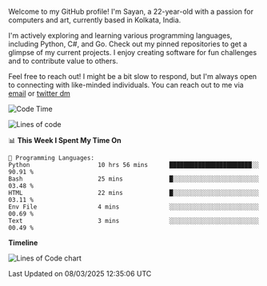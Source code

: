 Welcome to my GitHub profile! I'm Sayan, a 22-year-old with a passion for computers and art, currently based in Kolkata, India.

I'm actively exploring and learning various programming languages, including Python, C#, and Go. Check out my pinned repositories to get a glimpse of my current projects. I enjoy creating software for fun challenges and to contribute value to others.

Feel free to reach out! I might be a bit slow to respond, but I'm always open to connecting with like-minded individuals. You can reach out to me via [email](mailto:me@sayanbiswas.in) or [twitter dm](https://twitter.com/TheDankDel)

<!--START_SECTION:waka-->
![Code Time](http://img.shields.io/badge/Code%20Time-2%2C124%20hrs%2031%20mins-blue)

![Lines of code](https://img.shields.io/badge/From%20Hello%20World%20I%27ve%20Written-7.5%20million%20lines%20of%20code-blue)

📊 **This Week I Spent My Time On** 

```text
💬 Programming Languages: 
Python                   10 hrs 56 mins      ███████████████████████░░   90.91 % 
Bash                     25 mins             █░░░░░░░░░░░░░░░░░░░░░░░░   03.48 % 
HTML                     22 mins             █░░░░░░░░░░░░░░░░░░░░░░░░   03.11 % 
Env File                 4 mins              ░░░░░░░░░░░░░░░░░░░░░░░░░   00.69 % 
Text                     3 mins              ░░░░░░░░░░░░░░░░░░░░░░░░░   00.49 % 
```

**Timeline**

![Lines of Code chart](https://raw.githubusercontent.com/Dank-del/Dank-del/main/assets/bar_graph.png)


 Last Updated on 08/03/2025 12:35:06 UTC
<!--END_SECTION:waka-->
